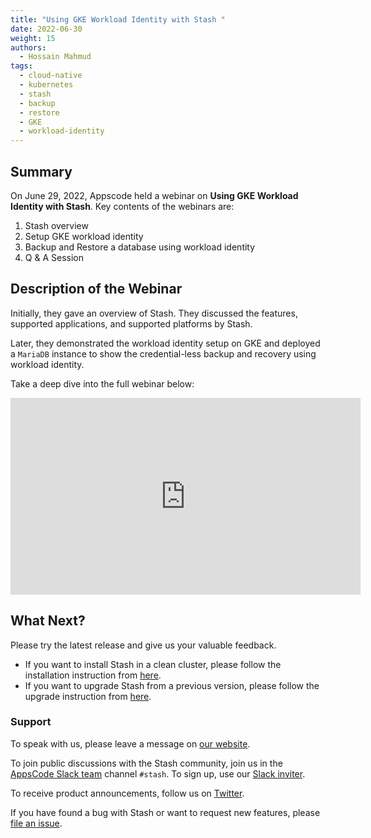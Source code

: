```yaml
---
title: "Using GKE Workload Identity with Stash "
date: 2022-06-30
weight: 15
authors:
  - Hossain Mahmud
tags:
  - cloud-native
  - kubernetes
  - stash
  - backup
  - restore
  - GKE
  - workload-identity
---
```


## Summary

On June 29, 2022, Appscode held a webinar on **Using GKE Workload Identity with Stash**. Key contents of the webinars are:

1) Stash overview
2) Setup GKE workload identity
3) Backup and Restore a database using workload identity
4) Q & A Session

## Description of the Webinar

Initially, they gave an overview of Stash. They discussed the features, supported applications, and supported platforms by Stash.

Later, they demonstrated the workload identity setup on GKE and deployed a `MariaDB` instance to show the credential-less backup and recovery using workload identity.

Take a deep dive into the full webinar below:

<iframe width="560" height="315" src="https://www.youtube.com/embed/xuP1QhEOOWo" title="YouTube video player" frameborder="0" allow="accelerometer; autoplay; clipboard-write; encrypted-media; gyroscope; picture-in-picture" allowfullscreen></iframe>

## What Next?

Please try the latest release and give us your valuable feedback.

- If you want to install Stash in a clean cluster, please follow the installation instruction from [here](https://stash.run/docs/latest/setup/).
- If you want to upgrade Stash from a previous version, please follow the upgrade instruction from [here](https://stash.run/docs/latest/setup/upgrade/).

### Support

To speak with us, please leave a message on [our website](https://appscode.com/contact/).

To join public discussions with the Stash community, join us in the [AppsCode Slack team](https://appscode.slack.com/messages/C8NCX6N23/details/) channel `#stash`. To sign up, use our [Slack inviter](https://slack.appscode.com/).

To receive product announcements, follow us on [Twitter](https://twitter.com/KubeStash).

If you have found a bug with Stash or want to request new features, please [file an issue](https://github.com/stashed/project/issues/new).
